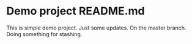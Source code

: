 # Demo project README.md
This is simple demo project.
Just some updates. 
On the master branch.
Doing something for stashing.